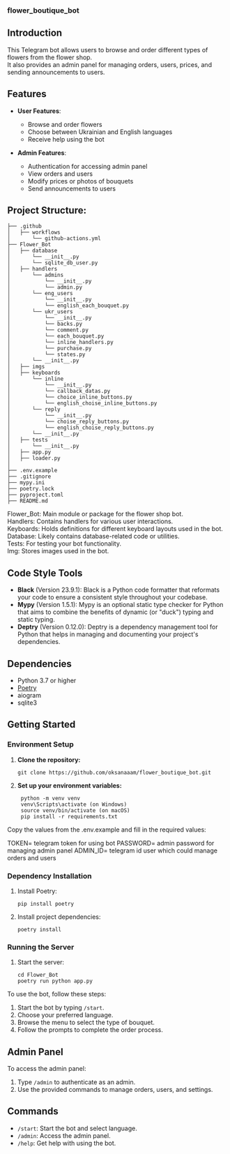 ### flower_boutique_bot


## Introduction
This Telegram bot allows users to browse and order different types of flowers from the flower shop.   
It also provides an admin panel for managing orders, users, prices, and sending announcements to users.

## Features
- **User Features**:
  - Browse and order flowers
  - Choose between Ukrainian and English languages
  - Receive help using the bot

- **Admin Features**:
  - Authentication for accessing admin panel
  - View orders and users
  - Modify prices or photos of bouquets
  - Send announcements to users
  

## Project Structure:
```
├── .github
│   ├── workflows
│       └── github-actions.yml
├── Flower_Bot
│   ├── database
│       └── __init__.py
│       └── sqlite_db_user.py
│   ├── handlers
│       └── admins
│           └── __init__.py
│           └── admin.py
│       └── eng_users
│           └── __init__.py
│           └── english_each_bouquet.py
│       └── ukr_users
│           └── __init__.py
│           └── backs.py
│           └── comment.py
│           └── each_bouquet.py
│           └── inline_handlers.py
│           └── purchase.py
│           └── states.py
│       └── __init__.py
│   ├── imgs
│   ├── keyboards
│       └── inline
│           └── __init__.py
│           └── callback_datas.py
│           └── choice_inline_buttons.py
│           └── english_choise_inline_buttons.py
│       └── reply
│           └── __init__.py
│           └── choise_reply_buttons.py
│           └── english_choise_reply_buttons.py
│       └── __init__.py
│   ├── tests
│       └── __init__.py
│   ├── app.py
│   ├── loader.py
│ 
├── .env.example
├── .gitignore
├── mypy.ini
├── poetry.lock
├── pyproject.toml
├── README.md
```
Flower_Bot: Main module or package for the flower shop bot.  
Handlers: Contains handlers for various user interactions.  
Keyboards: Holds definitions for different keyboard layouts used in the bot.  
Database: Likely contains database-related code or utilities.  
Tests: For testing your bot functionality.  
Img: Stores images used in the bot.  

## Code Style Tools
- **Black** (Version 23.9.1): Black is a Python code formatter that reformats your code to ensure a consistent style throughout your codebase.
- **Mypy** (Version 1.5.1): Mypy is an optional static type checker for Python that aims to combine the benefits of dynamic (or "duck") typing and static typing.
- **Deptry** (Version 0.12.0): Deptry is a dependency management tool for Python that helps in managing and documenting your project's dependencies.


## Dependencies
- Python 3.7 or higher
- [Poetry](https://python-poetry.org/)
- aiogram
- sqlite3

## Getting Started

### Environment Setup

1. **Clone the repository:**
   ```
   git clone https://github.com/oksanaaam/flower_boutique_bot.git

2. **Set up your environment variables:** 
   ``` 
    python -m venv venv
    venv\Scripts\activate (on Windows)
    source venv/bin/activate (on macOS)
    pip install -r requirements.txt
   
Copy the values from the .env.example and fill in the required values:  

TOKEN= telegram token for using bot
PASSWORD= admin password for managing admin panel
ADMIN_ID= telegram id user which could manage orders and users

### Dependency Installation

1. Install Poetry:
   ```
   pip install poetry
   
2. Install project dependencies:
   ```
   poetry install

### Running the Server
1. Start the server:
   ```
   cd Flower_Bot
   poetry run python app.py

To use the bot, follow these steps:  
1. Start the bot by typing `/start`.
2. Choose your preferred language.
3. Browse the menu to select the type of bouquet.
4. Follow the prompts to complete the order process.

## Admin Panel
To access the admin panel:  
1. Type `/admin` to authenticate as an admin.
2. Use the provided commands to manage orders, users, and settings.

## Commands
- `/start`: Start the bot and select language.
- `/admin`: Access the admin panel.
- `/help`: Get help with using the bot.
